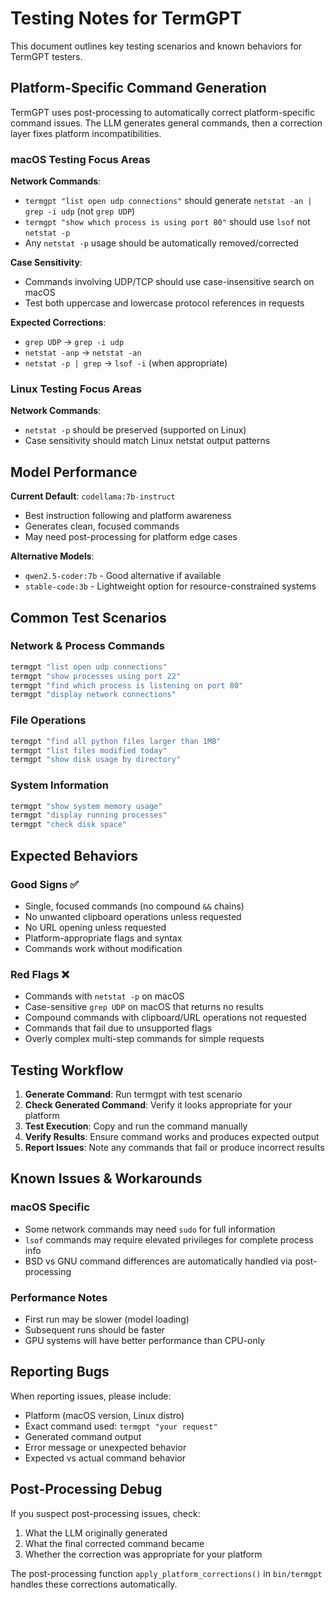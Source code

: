 # Testing Notes for TermGPT

This document outlines key testing scenarios and known behaviors for TermGPT testers.

## Platform-Specific Command Generation

TermGPT uses post-processing to automatically correct platform-specific command issues. The LLM generates general commands, then a correction layer fixes platform incompatibilities.

### macOS Testing Focus Areas

**Network Commands**:
- `termgpt "list open udp connections"` should generate `netstat -an | grep -i udp` (not `grep UDP`)
- `termgpt "show which process is using port 80"` should use `lsof` not `netstat -p`
- Any `netstat -p` usage should be automatically removed/corrected

**Case Sensitivity**:
- Commands involving UDP/TCP should use case-insensitive search on macOS
- Test both uppercase and lowercase protocol references in requests

**Expected Corrections**:
- `grep UDP` → `grep -i udp`
- `netstat -anp` → `netstat -an`
- `netstat -p | grep` → `lsof -i` (when appropriate)

### Linux Testing Focus Areas

**Network Commands**:
- `netstat -p` should be preserved (supported on Linux)
- Case sensitivity should match Linux netstat output patterns

## Model Performance

**Current Default**: `codellama:7b-instruct`
- Best instruction following and platform awareness
- Generates clean, focused commands
- May need post-processing for platform edge cases

**Alternative Models**:
- `qwen2.5-coder:7b` - Good alternative if available
- `stable-code:3b` - Lightweight option for resource-constrained systems

## Common Test Scenarios

### Network & Process Commands
```bash
termgpt "list open udp connections"
termgpt "show processes using port 22"
termgpt "find which process is listening on port 80"
termgpt "display network connections"
```

### File Operations
```bash
termgpt "find all python files larger than 1MB"
termgpt "list files modified today"
termgpt "show disk usage by directory"
```

### System Information
```bash
termgpt "show system memory usage"
termgpt "display running processes"
termgpt "check disk space"
```

## Expected Behaviors

### Good Signs ✅
- Single, focused commands (no compound `&&` chains)
- No unwanted clipboard operations unless requested
- No URL opening unless requested
- Platform-appropriate flags and syntax
- Commands work without modification

### Red Flags ❌
- Commands with `netstat -p` on macOS
- Case-sensitive `grep UDP` on macOS that returns no results
- Compound commands with clipboard/URL operations not requested
- Commands that fail due to unsupported flags
- Overly complex multi-step commands for simple requests

## Testing Workflow

1. **Generate Command**: Run termgpt with test scenario
2. **Check Generated Command**: Verify it looks appropriate for your platform
3. **Test Execution**: Copy and run the command manually
4. **Verify Results**: Ensure command works and produces expected output
5. **Report Issues**: Note any commands that fail or produce incorrect results

## Known Issues & Workarounds

### macOS Specific
- Some network commands may need `sudo` for full information
- `lsof` commands may require elevated privileges for complete process info
- BSD vs GNU command differences are automatically handled via post-processing

### Performance Notes
- First run may be slower (model loading)
- Subsequent runs should be faster
- GPU systems will have better performance than CPU-only

## Reporting Bugs

When reporting issues, please include:
- Platform (macOS version, Linux distro)
- Exact command used: `termgpt "your request"`
- Generated command output
- Error message or unexpected behavior
- Expected vs actual command behavior

## Post-Processing Debug

If you suspect post-processing issues, check:
1. What the LLM originally generated
2. What the final corrected command became
3. Whether the correction was appropriate for your platform

The post-processing function `apply_platform_corrections()` in `bin/termgpt` handles these corrections automatically.
